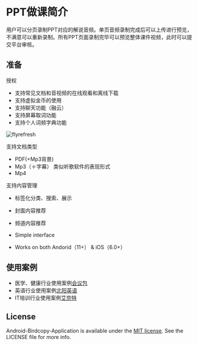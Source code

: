 # PPT做课简介

[birdengcopy]: http://www.birdcopy.com

用户可以分页录制PPT对应的解说音频。单页音频录制完成后可以上传进行预览，不满意可以重新录制。所有PPT页面录制完毕可以预览整体课件视频，此时可以提交平台审核。

## 准备

授权
- 支持常见文档和音视频的在线观看和离线下载
- 支持虚拟金币的使用
- 支持聊天功能（融云）
- 支持屏幕取词功能
- 支持个人词频字典功能

![flyrefresh](https://github.com/birdcopy/Public-Share-Resoures/blob/master/%E5%BD%95%E8%AF%BE%E8%AF%B4%E6%98%8E/0.png)



支持文档类型
- PDF(+Mp3背景)
- Mp3（＋字幕） 类似听歌软件的表现形式
- Mp4

支持内容管理
- 标签化分类、搜索、展示
- 封面内容推荐
- 频道内容推荐

- Simple interface
- Works on both Andorid（11+） & iOS（6.0+）

## 使用案例
[birdenglish]: http://e.birdcopy.com
[ibag]: http://v.birdcopy.com
[inet]: http://it.birdcopy.com

- 医学、健康行业使用案例[会议包][ibag]
- 英语行业使用案例[北阳英语][birdenglish]
- IT培训行业使用案例[艾奈特][inet]

## License

[Apache]: http://www.apache.org/licenses/LICENSE-2.0
[MIT]: http://www.opensource.org/licenses/mit-license.php
[GPL]: http://www.gnu.org/licenses/gpl.html
[BSD]: http://opensource.org/licenses/bsd-license.php

Android-Birdcopy-Application is available under the [MIT license][MIT]. See the LICENSE file for more info.
